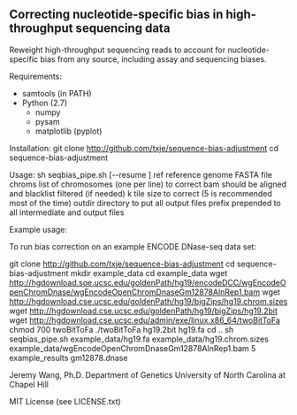 Correcting nucleotide-specific bias in high-throughput sequencing data
----------------------------------------------------------------------

Reweight high-throughput sequencing reads to account for nucleotide-specific bias
from any source, including assay and sequencing biases.

Requirements:
* samtools (in PATH)
* Python (2.7)
  * numpy
  * pysam
  * matplotlib (pyplot)

Installation:
  git clone http://github.com/txje/sequence-bias-adjustment
  cd sequence-bias-adjustment

Usage:
    sh seqbias_pipe.sh <ref> <chroms> <bam> <k> <outdir> <prefix> [--resume <step>]
      ref           reference genome FASTA file
      chroms        list of chromosomes (one per line) to correct
      bam           should be aligned and blacklist filtered (if needed)
      k             tile size to correct (5 is recommended most of the time)
      outdir        directory to put all output files
      prefix        prepended to all intermediate and output files

Example usage:

To run bias correction on an example ENCODE DNase-seq data set:

  git clone http://github.com/txje/sequence-bias-adjustment
  cd sequence-bias-adjustment
  mkdir example_data
  cd example_data
  wget http://hgdownload.soe.ucsc.edu/goldenPath/hg19/encodeDCC/wgEncodeOpenChromDnase/wgEncodeOpenChromDnaseGm12878AlnRep1.bam
  wget http://hgdownload.cse.ucsc.edu/goldenPath/hg19/bigZips/hg19.chrom.sizes
  wget http://hgdownload.cse.ucsc.edu/goldenPath/hg19/bigZips/hg19.2bit
  wget http://hgdownload.cse.ucsc.edu/admin/exe/linux.x86_64/twoBitToFa
  chmod 700 twoBitToFa
  ./twoBitToFa hg19.2bit hg19.fa
  cd ..
  sh seqbias_pipe.sh example_data/hg19.fa example_data/hg19.chrom.sizes example_data/wgEncodeOpenChromDnaseGm12878AlnRep1.bam 5 example_results gm12878.dnase


Jeremy Wang, Ph.D.
Department of Genetics
University of North Carolina at Chapel Hill

MIT License (see LICENSE.txt)
